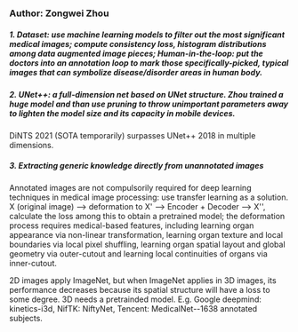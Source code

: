 ### Author: Zongwei Zhou
##### 1. Dataset: use machine learning models to filter out the most significant medical images; compute consistency loss, histogram distributions among data augmented image pieces; Human-in-the-loop: put the doctors into an annotation loop to mark those specifically-picked, typical images that can symbolize disease/disorder areas in human body.
##### 2. UNet++: a full-dimension net based on UNet structure. Zhou trained a huge model and than use pruning to throw unimportant parameters away to lighten the model size and its capacity in mobile devices.
 DiNTS 2021 (SOTA temporarily) surpasses UNet++ 2018 in multiple dimensions. 
##### 3. Extracting generic knowledge directly from unannotated images
Annotated images are not compulsorily required for deep learning techniques in medical image processing: use transfer learning as a solution.
X (original image) --> deformation to X' --> Encoder + Decoder --> X'', calculate the loss among this to obtain a pretrained model; the deformation process requires medical-based features, including learning organ appearance via non-linear transformation, learning organ texture and local boundaries via local pixel shuffling, learning organ spatial layout and global geometry via outer-cutout and learning local continuities of organs via inner-cutout.

2D images apply ImageNet, but when ImageNet applies in 3D images, its performance decreases because its spatial structure will have a loss to some degree.
3D needs a pretrainded model. E.g. Google deepmind: kinetics-i3d, NifTK: NiftyNet, Tencent: MedicalNet--1638 annotated subjects. 
